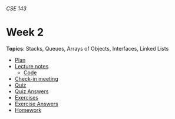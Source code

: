 _CSE 143_
# Week 2
__Topics__: Stacks, Queues, Arrays of Objects, Interfaces, Linked Lists
* [Plan](plan.md)
* [Lecture notes](lecture-notes.md)
	* [Code](code)
* [Check-in meeting](check-in-meeting.md)
* [Quiz](quiz.md)
* [Quiz Answers](quiz-answers.md)
* [Exercises](exercises.md)
* [Exercise Answers](exercise-answers.md)
* [Homework](homework.md)